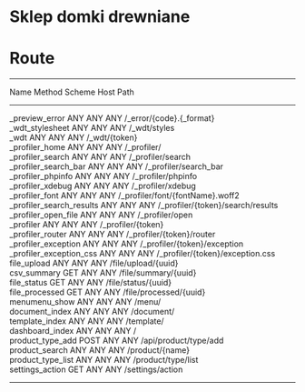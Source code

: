 # Sklep domki drewniane


# Route

-------------------------- -------- -------- ------ ----------------------------------- 
Name                       Method   Scheme   Host   Path
 -------------------------- -------- -------- ------ ----------------------------------- 
_preview_error             ANY      ANY      ANY    /_error/{code}.{_format}           
_wdt_stylesheet            ANY      ANY      ANY    /_wdt/styles                       
_wdt                       ANY      ANY      ANY    /_wdt/{token}                      
_profiler_home             ANY      ANY      ANY    /_profiler/                        
_profiler_search           ANY      ANY      ANY    /_profiler/search                  
_profiler_search_bar       ANY      ANY      ANY    /_profiler/search_bar              
_profiler_phpinfo          ANY      ANY      ANY    /_profiler/phpinfo                 
_profiler_xdebug           ANY      ANY      ANY    /_profiler/xdebug                  
_profiler_font             ANY      ANY      ANY    /_profiler/font/{fontName}.woff2   
_profiler_search_results   ANY      ANY      ANY    /_profiler/{token}/search/results  
_profiler_open_file        ANY      ANY      ANY    /_profiler/open                    
_profiler                  ANY      ANY      ANY    /_profiler/{token}                 
_profiler_router           ANY      ANY      ANY    /_profiler/{token}/router          
_profiler_exception        ANY      ANY      ANY    /_profiler/{token}/exception       
_profiler_exception_css    ANY      ANY      ANY    /_profiler/{token}/exception.css   
file_upload                ANY      ANY      ANY    /file/upload/{uuid}                
csv_summary                GET      ANY      ANY    /file/summary/{uuid}               
file_status                GET      ANY      ANY    /file/status/{uuid}                
file_processed             GET      ANY      ANY    /file/processed/{uuid}             
menumenu_show              ANY      ANY      ANY    /menu/                             
document_index             ANY      ANY      ANY    /document/                         
template_index             ANY      ANY      ANY    /template/                         
dashboard_index            ANY      ANY      ANY    /                                  
product_type_add           POST     ANY      ANY    /api/product/type/add              
product_search             ANY      ANY      ANY    /product/{name}                    
product_type_list          ANY      ANY      ANY    /product/type/list                 
settings_action            GET      ANY      ANY    /settings/action
 -------------------------- -------- -------- ------ -----------------------------------
